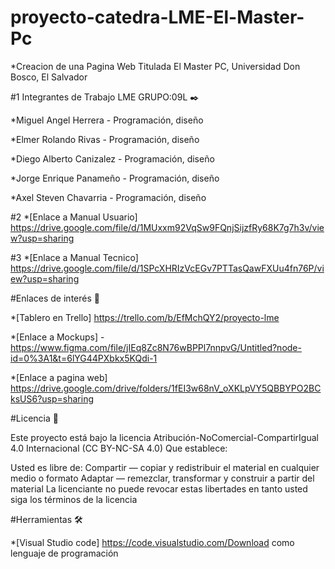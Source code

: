 # proyecto-catedra-LME-El-Master-Pc

*Creacion de una Pagina Web Titulada El Master PC,  Universidad Don Bosco, El Salvador


#1 Integrantes de Trabajo LME GRUPO:09L ✒️

*Miguel Angel Herrera - Programación, diseño

*Elmer Rolando Rivas - Programación, diseño

*Diego Alberto Canizalez - Programación, diseño

*Jorge Enrique Panameño - Programación, diseño

*Axel Steven Chavarria - Programación, diseño



#2 *[Enlace a  Manual Usuario] https://drive.google.com/file/d/1MUxxm92VqSw9FQnjSijzfRy68K7g7h3v/view?usp=sharing




#3 *[Enlace a Manual Tecnico]  https://drive.google.com/file/d/1SPcXHRIzVcEGv7PTTasQawFXUu4fn76P/view?usp=sharing




#Enlaces de interés 👀


*[Tablero en Trello] https://trello.com/b/EfMchQY2/proyecto-lme


*[Enlace a Mockups] - https://www.figma.com/file/jIEq8Zc8N76wBPPl7nnpvG/Untitled?node-id=0%3A1&t=6lYG44PXbkx5KQdi-1


*[Enlace a pagina web]   https://drive.google.com/drive/folders/1fEI3w68nV_oXKLpVY5QBBYPO2BCksUS6?usp=sharing


#Licencia 📄


Este proyecto está bajo la licencia Atribución-NoComercial-CompartirIgual 4.0 Internacional (CC BY-NC-SA 4.0) Que establece:

Usted es libre de: Compartir — copiar y redistribuir el material en cualquier medio o formato Adaptar — remezclar, transformar y construir a partir del material La licenciante no puede revocar estas libertades en tanto usted siga los términos de la licencia




#Herramientas 🛠️

*[Visual Studio code] https://code.visualstudio.com/Download   como lenguaje de programación
